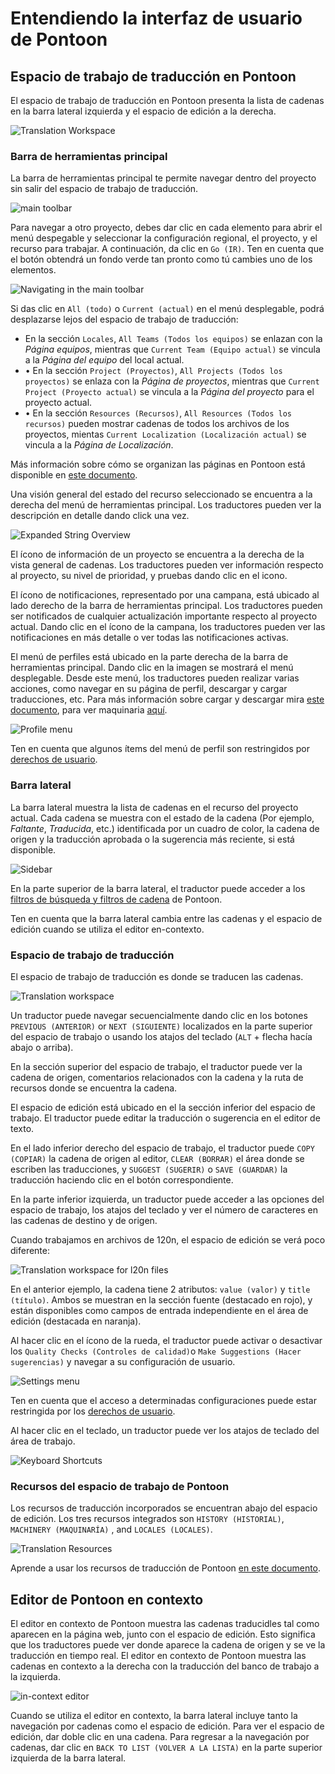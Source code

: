 # Entendiendo la interfaz de usuario de Pontoon

## Espacio de trabajo de traducción en Pontoon

El espacio de trabajo de traducción en Pontoon presenta la lista de cadenas en la barra lateral izquierda y el espacio de edición a la derecha.

![Translation Workspace](/assets/images/pontoon/ui/translation_workspace.png)

### Barra de herramientas principal

La barra de herramientas principal te permite navegar dentro del proyecto sin salir del espacio de trabajo de traducción.

![main toolbar](/assets/images/pontoon/ui/main_toolbar.png)

Para navegar a otro proyecto, debes dar clic en cada elemento para abrir el menú despegable y seleccionar la configuración regional, el proyecto, y el recurso para trabajar. A continuación, da clic en  `Go (IR)`. Ten en cuenta que el botón obtendrá un fondo verde tan pronto como tú cambies uno de los elementos.

![Navigating in the main toolbar](/assets/images/pontoon/ui/main_nav.png)

Si das clic en `All (todo)` o `Current (actual)` en el menú desplegable, podrá desplazarse lejos del espacio de trabajo de traducción:
* En la sección `Locales`, `All Teams (Todos los equipos)` se enlazan con la *Página equipos*, mientras que `Current Team (Equipo actual)` se vincula a la *Página del equipo* del local actual.
* •	En la sección `Project (Proyectos)`, `All Projects (Todos los proyectos)` se enlaza con la *Página de proyectos*, mientras que `Current Project (Proyecto actual)` se vincula a la *Página del proyecto* para el proyecto actual.
* •	En la sección `Resources (Recursos)`, `All Resources (Todos los recursos)` pueden mostrar cadenas de todos los archivos de los proyectos, mientas `Current Localization (Localización actual)` se vincula a la *Página de Localización*.

Más información sobre cómo se organizan las páginas en Pontoon está disponible en [este documento](https://github.com/mozilla-l10n/localizer-documentation/blob/master/tools/pontoon/teams_projects.md).

Una visión general del estado del recurso seleccionado se encuentra a la derecha del menú de herramientas principal. Los traductores pueden ver la descripción en detalle dando click una vez. 

![Expanded String Overview](/assets/images/pontoon/ui/string_overview.png)

El ícono de información de un proyecto se encuentra a la derecha de la vista general de cadenas. Los traductores pueden ver información respecto al proyecto, su nivel de prioridad, y pruebas dando clic en el icono.

El ícono de notificaciones, representado por una campana, está ubicado al lado derecho de la barra de herramientas principal. Los traductores pueden ser notificados de cualquier actualización importante respecto al proyecto actual. Dando clic en el ícono de la campana, los traductores pueden ver las notificaciones en más detalle o ver todas las notificaciones activas.

El menú de perfiles está ubicado en la parte derecha de la barra de herramientas principal. Dando clic en la imagen se mostrará el menú desplegable. Desde este menú, los traductores pueden realizar varias acciones, como navegar en su página de perfil, descargar y cargar traducciones, etc. Para más información sobre cargar y descargar mira [este documento](translate.md#downloading-and-uploading-translations), para ver maquinaria [aquí](resources.md#machinery-tab). 

![Profile menu](/assets/images/pontoon/ui/profile_menu.png)

Ten en cuenta que algunos ítems del menú de perfil son restringidos por [derechos de usuario](users.md#user-roles).

### Barra lateral

La barra lateral muestra la lista de cadenas en el recurso del proyecto actual. Cada cadena se muestra con el estado de la cadena (Por ejemplo, *Faltante*, *Traducida*, etc.) identificada por un cuadro de color, la cadena de origen y la traducción aprobada o la sugerencia más reciente, si está disponible. 

![Sidebar](/assets/images/pontoon/ui/sidebar.png)

En la parte superior de la barra lateral, el traductor puede acceder a los [filtros de búsqueda y filtros de cadena](search_filters.md) de Pontoon.

Ten en cuenta que la barra lateral cambia entre las cadenas y el espacio de edición cuando se utiliza el editor en-contexto.

### Espacio de trabajo de traducción

El espacio de trabajo de traducción es donde se traducen las cadenas.

![Translation workspace](/assets/images/pontoon/ui/workspace_standard.png)

Un traductor puede navegar secuencialmente dando clic en los botones  `PREVIOUS (ANTERIOR)` or `NEXT (SIGUIENTE)` localizados en la parte superior del espacio de trabajo o usando los atajos del teclado (`ALT` + flecha hacía abajo o arriba).

En la sección superior del espacio de trabajo, el traductor puede ver la cadena de origen, comentarios relacionados con la cadena y la ruta de recursos donde se encuentra la cadena.

El espacio de edición está ubicado en el la sección inferior del espacio de trabajo. El traductor puede editar la traducción o sugerencia en el editor de texto.

En el lado inferior derecho del espacio de trabajo, el traductor puede `COPY (COPIAR)` la cadena de origen al editor, `CLEAR (BORRAR)` el área donde se escriben las traducciones, y `SUGGEST (SUGERIR)` o `SAVE (GUARDAR)` la traducción haciendo clic en el botón correspondiente. 

En la parte inferior izquierda, un traductor puede acceder a las opciones del espacio de trabajo, los atajos del teclado y ver el número de caracteres en las cadenas de destino y de origen.

Cuando trabajamos en archivos de 120n, el espacio de edición se verá poco diferente:

![Translation workspace for l20n files](/assets/images/pontoon/ui/workspace_l20n.png)

En el anterior ejemplo, la cadena tiene 2 atributos: `value (valor)` y `title (título)`. Ambos se muestran en la sección fuente (destacado en rojo), y están disponibles como campos de entrada independiente en el área de edición (destacada en naranja). 

Al hacer clic en el ícono de la rueda, el traductor puede activar o desactivar los `Quality Checks (Controles de calidad)`o `Make Suggestions (Hacer sugerencias)` y navegar a su configuración de usuario. 

![Settings menu](/assets/images/pontoon/ui/settings.png)

Ten en cuenta que el acceso a determinadas configuraciones puede estar restringida por los [derechos de usuario](users.md#user-roles).

Al hacer clic en el teclado, un traductor puede ver los atajos de teclado del área de trabajo.

![Keyboard Shortcuts](/assets/images/pontoon/ui/shortcuts.png)

### Recursos del espacio de trabajo de Pontoon

Los recursos de traducción incorporados se encuentran abajo del espacio de edición. Los tres recursos integrados son `HISTORY (HISTORIAL)`, `MACHINERY (MAQUINARÍA)` , and `LOCALES (LOCALES)`.

![Translation Resources](/assets/images/pontoon/ui/resources.png)

Aprende a usar los recursos de traducción de Pontoon [en este documento](resources.md).

## Editor de Pontoon en contexto

El editor en contexto de Pontoon muestra las cadenas traducidles tal como aparecen en la página web, junto con el espacio de edición. Esto significa que los traductores puede ver donde aparece la cadena de origen y se ve la traducción en tiempo real. El editor en contexto de Pontoon muestra las cadenas en contexto a la derecha con la traducción del banco de trabajo a la izquierda.

![in-context editor](/assets/images/pontoon/ui/incontext_edit.png)

Cuando se utiliza el editor en contexto, la barra lateral incluye tanto la navegación por cadenas como el espacio de edición. Para ver el espacio de edición, dar doble clic en una cadena. Para regresar a la navegación por cadenas, dar clic en `BACK TO LIST (VOLVER A LA LISTA)` en la parte superior izquierda de la barra lateral. 
